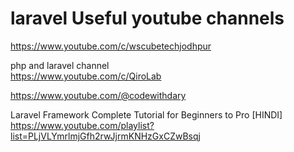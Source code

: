 # laravel Useful youtube channels

https://www.youtube.com/c/wscubetechjodhpur


php and laravel channel <br>
https://www.youtube.com/c/QiroLab

https://www.youtube.com/@codewithdary



Laravel Framework Complete Tutorial for Beginners to Pro [HINDI] <br>
https://www.youtube.com/playlist?list=PLjVLYmrlmjGfh2rwJjrmKNHzGxCZwBsqj



